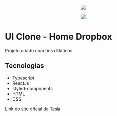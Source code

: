 <p align="center">
  <img src="https://user-images.githubusercontent.com/24718475/97011486-1ece3f00-151d-11eb-8abe-d617857f6a71.gif">
</p>

<p align="center">
  <img src="https://user-images.githubusercontent.com/24718475/97011499-2261c600-151d-11eb-981a-1af54f69905c.gif">
</p>

<h1>UI Clone - Home Dropbox</h1>
<p>Projeto criado com fins didáticos</p>

<h2>Tecnologias</h2>
<ul>
  <li>Typescript</li>
  <li>ReactJs</li>
  <li>styled-components</li>
  <li>HTML</li>
  <li>CSS</li>
</ul>

<p>Link do site oficial da <a href="https://www.tesla.com/">Tesla</a></p>
